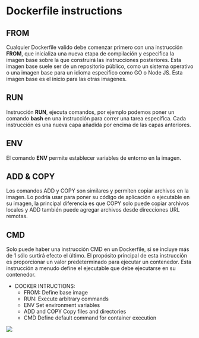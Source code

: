 # Dockerfile instructions

## FROM
Cualquier Dockerfile valido debe comenzar primero con una instrucción **FROM**, que inicializa una nueva etapa de compilación y especifica la imagen base sobre la que construirá las instrucciones posteriores. Esta imagen base suele ser de un repositorio público, como un sistema operativo o una imagen base para un idioma especifico como GO o Node JS.
Esta imagen base es el inicio para las otras imagenes.


## RUN
Instrucción **RUN**, ejecuta comandos, por ejemplo podemos poner un comando **bash** en una instrucción para correr una tarea especifica. Cada instrucción es una nueva capa añadida por encima de las capas anteriores.

## ENV
El comando **ENV** permite establecer variables de entorno en la imagen.

## ADD & COPY
Los comandos ADD y COPY son similares y permiten copiar archivos en la imagen. Lo podria usar para poner su código de aplicación o ejecutable en su imagen, la principal diferencia es que COPY  solo puede copiar archivos locales y ADD también puede agregar archivos desde direcciones URL remotas.

## CMD
Solo puede haber una instrucción CMD en un Dockerfile, si se incluye más de 1 sólo surtirá efecto el último. El propósito principal de esta instrucción es proporcionar un valor predeterminado para ejecutar un contenedor.
Esta instrucción a menudo define el ejecutable que debe ejecutarse en su contenedor.

* DOCKER INTRUCTIONS:
    - FROM:
        Define base image
    - RUN:
        Execute arbitrary commands
    - ENV
        Set environment variables
    - ADD and COPY
        Copy files and directories
    - CMD
        Define default command for container execution


<img src="dockerFileExample.png"/>